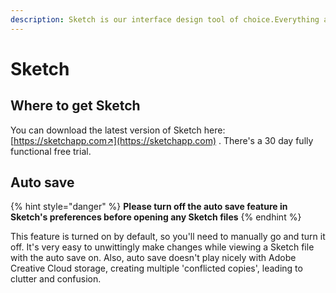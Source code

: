 ```yaml
---
description: Sketch is our interface design tool of choice.Everything about the system in Sketch is designed so our designers spend less time needlessly creating and re-inventing our system components, and more time focussing on user experience, iteration and building the best product. All in the interest of consistency and efficiency.
---
```


# Sketch

## Where to get Sketch

You can download the latest version of Sketch here: [https://sketchapp.com↗](https://sketchapp.com) . There's a 30 day fully functional free trial.

## Auto save

{% hint style="danger" %}
**Please turn off the auto save feature in Sketch's preferences before opening any Sketch files**
{% endhint %}

This feature is turned on by default, so you'll need to manually go and turn it off. It's very easy to unwittingly make changes while viewing a Sketch file with the auto save on. Also, auto save doesn't play nicely with Adobe Creative Cloud storage, creating multiple 'conflicted copies', leading to clutter and confusion.

